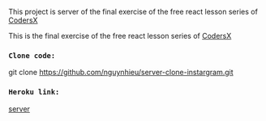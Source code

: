 This project is server of the final exercise of the free react lesson series of [CodersX](https://coders-x.com/)

This is the final exercise of the free react lesson series of [CodersX](https://coders-x.com/)

### `Clone code: `

git clone https://github.com/nguynhieu/server-clone-instargram.git


### `Heroku link: `

[server](https://server-instar-clone.herokuapp.com/)


